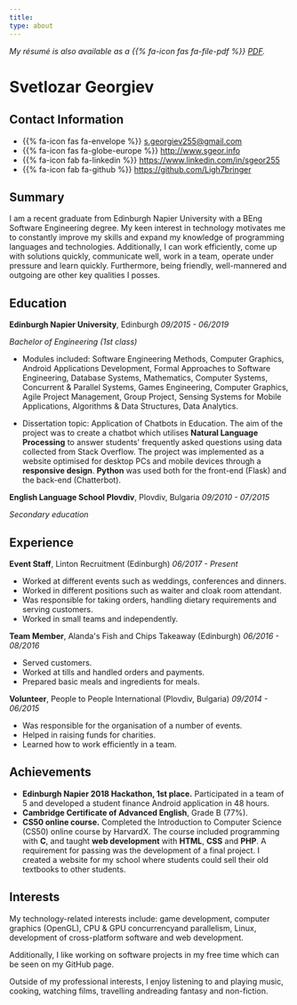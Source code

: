 ```yaml
---
title:
type: about
---
```


*My résumé is also available as a {{% fa-icon fas fa-file-pdf %}} [PDF](/cv/cv.pdf).*

# Svetlozar Georgiev

## Contact Information

- {{% fa-icon fas fa-envelope %}} [s.georgiev255@gmail.com](mailto:s.georgiev255@gmail.com)
- {{% fa-icon fas fa-globe-europe %}} http://www.sgeor.info
- {{% fa-icon fab fa-linkedin %}} https://www.linkedin.com/in/sgeor255
- {{% fa-icon fab fa-github %}} https://github.com/Ligh7bringer



## Summary

I am a recent graduate from Edinburgh Napier University with a BEng
Software Engineering degree. My keen interest in technology motivates me
to constantly improve my skills and expand my knowledge of programming
languages and technologies. Additionally, I can work efficiently, come
up with solutions quickly, communicate well, work in a team, operate
under pressure and learn quickly. Furthermore, being friendly,
well-mannered and outgoing are other key qualities I posses.

## Education

**Edinburgh Napier University**, Edinburgh *09/2015 - 06/2019*

*Bachelor of Engineering (1st class)*

- Modules included: Software Engineering Methods, Computer Graphics,
Android Applications Development, Formal Approaches to Software
Engineering, Database Systems, Mathematics, Computer Systems, Concurrent
& Parallel Systems, Games Engineering, Computer Graphics, Agile Project
Management, Group Project, Sensing Systems for Mobile Applications,
Algorithms & Data Structures, Data Analytics.

- Dissertation topic: Application of Chatbots in Education. The aim of
the project was to create a chatbot which utilises **Natural Language
Processing** to answer students' frequently asked questions using data
collected from Stack Overflow. The project was implemented as a website
optimised for desktop PCs and mobile devices through a **responsive
design**. **Python** was used both for the front-end (Flask) and the
back-end (Chatterbot).
 
**English Language School Plovdiv**, Plovdiv, Bulgaria 	*09/2010 - 07/2015*

*Secondary education*

## Experience

**Event Staff**, 
Linton Recruitment (Edinburgh) *06/2017 - Present*

- Worked at different events such as weddings, conferences and dinners.
- Worked in different positions such as waiter and cloak room attendant.
- Was responsible for taking orders, handling dietary requirements and
serving customers.
- Worked in small teams and independently.

**Team Member**, 
Alanda's Fish and Chips Takeaway (Edinburgh) *06/2016 - 08/2016*

- Served customers.
- Worked at tills and handled orders and payments.
- Prepared basic meals and ingredients for meals.

**Volunteer**,
People to People International (Plovdiv, Bulgaria) *09/2014 - 06/2015*

- Was responsible for the organisation of a number of events.
- Helped in raising funds for charities.
- Learned how to work efficiently in a team.


## Achievements

- **Edinburgh Napier 2018 Hackathon, 1st place.** Participated in a team of 5
  and developed a student finance Android application in 48 hours.
- **Cambridge Certificate of Advanced English**, Grade B (77%).
- **CS50 online course.** Completed the Introduction to Computer Science (CS50) online course by
  HarvardX. The course included programming with **C**, and taught **web
  development** with **HTML**, **CSS** and **PHP**. A requirement for
  passing was the development of a final project. I created a website for
  my school where students could sell their old textbooks to other
  students.

## Interests

My technology-related interests include: game development, computer graphics (OpenGL), CPU & GPU concurrencyand parallelism, Linux, development of cross-platform software and web development.

Additionally, I like working on software projects in my free time which can be seen on my GitHub page.

Outside of my professional interests, I enjoy listening to and playing music, cooking, watching films, travelling andreading fantasy and non-fiction.



















